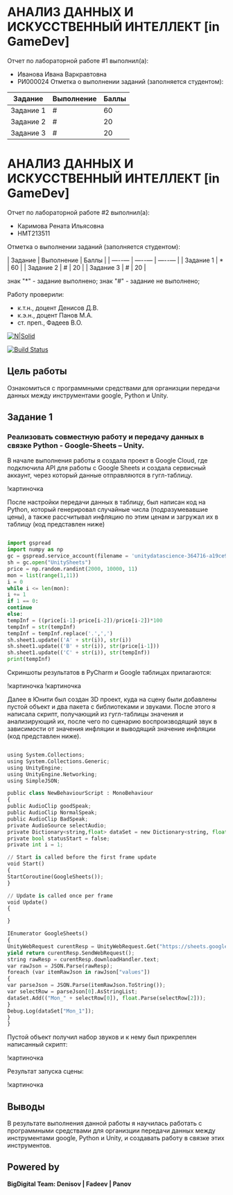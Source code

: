 # АНАЛИЗ ДАННЫХ И ИСКУССТВЕННЫЙ ИНТЕЛЛЕКТ [in GameDev]
Отчет по лабораторной работе #1 выполнил(а):
- Иванова Ивана Варкравтовна
- РИ000024
Отметка о выполнении заданий (заполняется студентом):

| Задание | Выполнение | Баллы |
| ------ | ------ | ------ |
| Задание 1 | # | 60 |
| Задание 2 | # | 20 |
| Задание 3 | # | 20 |

# АНАЛИЗ ДАННЫХ И ИСКУССТВЕННЫЙ ИНТЕЛЛЕКТ [in GameDev]
Отчет по лабораторной работе #2 выполнил(а):
- Каримова Рената Ильясовна
- НМТ213511

Отметка о выполнении заданий (заполняется студентом):

| Задание | Выполнение | Баллы |
| —--— | —--— | —--— |
| Задание 1 | * | 60 |
| Задание 2 | # | 20 |
| Задание 3 | # | 20 |

знак "*" - задание выполнено; знак "#" - задание не выполнено;

Работу проверили:
- к.т.н., доцент Денисов Д.В.
- к.э.н., доцент Панов М.А.
- ст. преп., Фадеев В.О.

[![N|Solid](https://cldup.com/dTxpPi9lDf.thumb.png)](https://nodesource.com/products/nsolid)

[![Build Status](https://travis-ci.org/joemccann/dillinger.svg?branch=master)](https://travis-ci.org/joemccann/dillinger)

## Цель работы
Ознакомиться с программными средствами для организции передачи данных между инструментами google, Python и Unity.

## Задание 1
### Реализовать совместную работу и передачу данных в связке Python - Google-Sheets – Unity.
В начале выполнения работы я создала проект в Google Cloud, где подключила API для работы с Google Sheets и создала сервисный аккаунт, через который данные отправляются в гугл-таблицу.

!картиночка

После настройки передачи данных в таблицу, был написан код на Python, который генерировал случайные числа (подразумевавшие цены), а также рассчитывал инфляцию по этим ценам и загружал их в таблицу (код представлен ниже)

```py

import gspread
import numpy as np
gc = gspread.service_account(filename = 'unitydatascience-364716-a19ce910ca41.json')
sh = gc.open("UnitySheets")
price = np.random.randint(2000, 10000, 11)
mon = list(range(1,11))
i = 0
while i <= len(mon):
i += 1
if 1 == 0:
continue
else:
tempInf = ((price[i-1]-price[i-2])/price[i-2])*100
tempInf = str(tempInf)
tempInf = tempInf.replace('.',',')
sh.sheet1.update(('A' + str(i)), str(i))
sh.sheet1.update(('B' + str(i)), str(price[i-1]))
sh.sheet1.update(('C' + str(i)), str(tempInf))
print(tempInf)

```

Скриншоты результатов в PyCharm и Google таблицах прилагаются:

!картиночка
!картиночка

Далее в Юнити был создан 3D проект, куда на сцену были добавлены пустой объект и два пакета с библиотеками и звуками. После этого я написала скрипт, получающий из гугл-таблицы значения и анализирующий их, после чего по сценарию воспроизводящий звук в зависимости от значения инфляции и выводящий значение инфляции (код представлен ниже).

```py

using System.Collections;
using System.Collections.Generic;
using UnityEngine;
using UnityEngine.Networking;
using SimpleJSON;

public class NewBehaviourScript : MonoBehaviour
{
public AudioClip goodSpeak;
public AudioClip NormalSpeak;
public AudioClip BadSpeak;
private AudioSource selectAudio;
private Dictionary<string,float> dataSet = new Dictionary<string, float>();
private bool statusStart = false;
private int i = 1;

// Start is called before the first frame update
void Start()
{
StartCoroutine(GoogleSheets());
}

// Update is called once per frame
void Update()
{

}

IEnumerator GoogleSheets()
{
UnityWebRequest curentResp = UnityWebRequest.Get("https://sheets.googleapis.com/v4/spreadsheets/1Hh4k1yLxHaXOYZ91YbDJ8okh_ogDMRsV_kM2R5THEug/values/Лист1?key=AIzaSyArFzRfcD7kaCJ0uwtkx8mPgANlECuY2e0");
yield return curentResp.SendWebRequest();
string rawResp = curentResp.downloadHandler.text;
var rawJson = JSON.Parse(rawResp);
foreach (var itemRawJson in rawJson["values"])
{
var parseJson = JSON.Parse(itemRawJson.ToString());
var selectRow = parseJson[0].AsStringList;
dataSet.Add(("Mon_" + selectRow[0]), float.Parse(selectRow[2]));
}
Debug.Log(dataSet["Mon_1"]);
}
}

```
Пустой объект получил набор звуков и к нему был прикреплен написанный скрипт:

!картиночка

Результат запуска сцены:

!картиночка

## Выводы

В результате выполнения данной работы я научилась работать с программными средствами для организции передачи данных между инструментами google, Python и Unity, и создавать работу в связке этих инструментов.

## Powered by

**BigDigital Team: Denisov | Fadeev | Panov**
